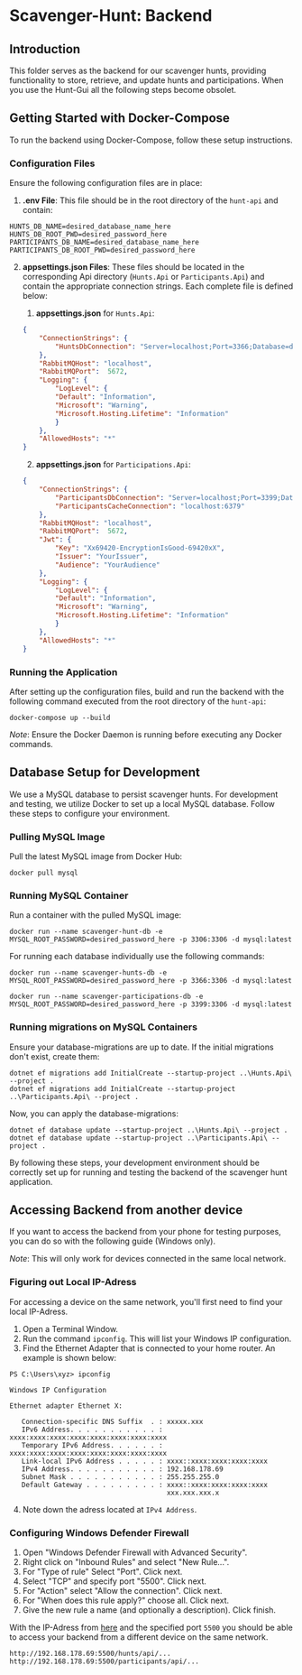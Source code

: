 # Scavenger-Hunt: Backend

## Introduction

This folder serves as the backend for our scavenger hunts, providing functionality to store, retrieve, and update hunts and participations.
When you use the Hunt-Gui all the following steps become obsolet.

## Getting Started with Docker-Compose

To run the backend using Docker-Compose, follow these setup instructions.

### Configuration Files

Ensure the following configuration files are in place:

1. **.env File**: This file should be in the root directory of the `hunt-api` and contain:

```shell
HUNTS_DB_NAME=desired_database_name_here
HUNTS_DB_ROOT_PWD=desired_password_here
PARTICIPANTS_DB_NAME=desired_database_name_here
PARTICIPANTS_DB_ROOT_PWD=desired_password_here
```

2. **appsettings.json Files**: These files should be located in the corresponding Api directory (`Hunts.Api` or `Participants.Api`) and contain the appropriate connection strings. Each complete file is defined below:

    1. **appsettings.json** for `Hunts.Api`:

    ```json
    {
        "ConnectionStrings": {
            "HuntsDbConnection": "Server=localhost;Port=3366;Database=desired_database_name_here;User=root;Password=desired_password_here"
        },
        "RabbitMQHost": "localhost",
        "RabbitMQPort":  5672,
        "Logging": {
            "LogLevel": {
            "Default": "Information",
            "Microsoft": "Warning",
            "Microsoft.Hosting.Lifetime": "Information"
            }
        },
        "AllowedHosts": "*"
    }
    ```

    2. **appsettings.json** for `Participations.Api`:

    ```json
    {
        "ConnectionStrings": {
            "ParticipantsDbConnection": "Server=localhost;Port=3399;Database=desired_database_name_here;User=root;Password=desired_password_here",
            "ParticipantsCacheConnection": "localhost:6379"
        },
        "RabbitMQHost": "localhost",
        "RabbitMQPort":  5672,
        "Jwt": {
            "Key": "Xx69420-EncryptionIsGood-69420xX",
            "Issuer": "YourIssuer",
            "Audience": "YourAudience"
        },
        "Logging": {
            "LogLevel": {
            "Default": "Information",
            "Microsoft": "Warning",
            "Microsoft.Hosting.Lifetime": "Information"
            }
        },
        "AllowedHosts": "*"
    }
    ```

### Running the Application

After setting up the configuration files, build and run the backend with the following command executed from the root directory of the `hunt-api`:

```shell
docker-compose up --build
```

_Note_: Ensure the Docker Daemon is running before executing any Docker commands.

## Database Setup for Development

We use a MySQL database to persist scavenger hunts. For development and testing, we utilize Docker to set up a local MySQL database. Follow these steps to configure your environment.

### Pulling MySQL Image

Pull the latest MySQL image from Docker Hub:

```shell
docker pull mysql
```

### Running MySQL Container

Run a container with the pulled MySQL image:

```shell
docker run --name scavenger-hunt-db -e MYSQL_ROOT_PASSWORD=desired_password_here -p 3306:3306 -d mysql:latest
```

For running each database individually use the following commands:

```shell
docker run --name scavenger-hunts-db -e MYSQL_ROOT_PASSWORD=desired_password_here -p 3366:3306 -d mysql:latest

docker run --name scavenger-participations-db -e MYSQL_ROOT_PASSWORD=desired_password_here -p 3399:3306 -d mysql:latest
```

### Running migrations on MySQL Containers

Ensure your database-migrations are up to date. If the initial migrations don't exist, create them:

```shell
dotnet ef migrations add InitialCreate --startup-project ..\Hunts.Api\ --project .
dotnet ef migrations add InitialCreate --startup-project ..\Participants.Api\ --project .
```

Now, you can apply the database-migrations:

```shell
dotnet ef database update --startup-project ..\Hunts.Api\ --project .
dotnet ef database update --startup-project ..\Participants.Api\ --project .
```

By following these steps, your development environment should be correctly set up for running and testing the backend of the scavenger hunt application.

## Accessing Backend from another device

If you want to access the backend from your phone for testing purposes, you can do so with the following guide (Windows only).

_Note_: This will only work for devices connected in the same local network.

### Figuring out Local IP-Adress

For accessing a device on the same network, you'll first need to find your local IP-Adress.

1) Open a Terminal Window.
2) Run the command `ipconfig`. This will list your Windows IP configuration.
3) Find the Ethernet Adapter that is connected to your home router. An example is shown below:

```shell
PS C:\Users\xyz> ipconfig

Windows IP Configuration

Ethernet adapter Ethernet X:

   Connection-specific DNS Suffix  . : xxxxx.xxx
   IPv6 Address. . . . . . . . . . . : xxxx:xxxx:xxxx:xxxx:xxxx:xxxx:xxxx:xxxx
   Temporary IPv6 Address. . . . . . : xxxx:xxxx:xxxx:xxxx:xxxx:xxxx:xxxx:xxxx
   Link-local IPv6 Address . . . . . : xxxx::xxxx:xxxx:xxxx:xxxx
   IPv4 Address. . . . . . . . . . . : 192.168.178.69
   Subnet Mask . . . . . . . . . . . : 255.255.255.0
   Default Gateway . . . . . . . . . : xxxx::xxxx:xxxx:xxxx:xxxx
                                       xxx.xxx.xxx.x
```

4) Note down the adress located at `IPv4 Address`.

### Configuring Windows Defender Firewall

1) Open "Windows Defender Firewall with Advanced Security".
2) Right click on "Inbound Rules" and select "New Rule...".
3) For "Type of rule" Select "Port". Click next.
4) Select "TCP" and specify port "5500". Click next.
5) For "Action" select "Allow the connection". Click next.
6) For "When does this rule apply?" choose all. Click next.
7) Give the new rule a name (and optionally a description). Click finish.

With the IP-Adress from [here](#figuring-out-local-ip-adress) and the specified port `5500` you should be able to access your backend from a different device on the same network.

```
http://192.168.178.69:5500/hunts/api/...
http://192.168.178.69:5500/participants/api/...
```